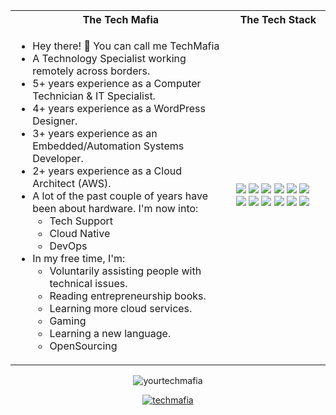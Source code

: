 <table>
<tr>
 <th>
 The Tech Mafia
 </th>
<th>
The Tech Stack
</th>
</tr>

<tr>
 <td width="70%">
   <ul>
     <li>Hey there! 👋 You can call me TechMafia</li>
     <li> A Technology Specialist working remotely across borders.</li>
     <li> 5+ years experience as a Computer Technician & IT Specialist.</li>
     <li>4+ years experience as a WordPress Designer.</li>
     <li> 3+ years experience as an Embedded/Automation Systems Developer.</li>
     <li> 2+ years experience as a Cloud Architect (AWS).</li>
     <li> A lot of the past couple of years have been about hardware. I'm now into:   
        <ul> 
          <li> Tech Support </li> 
          <li> Cloud Native </li> 
          <li> DevOps </li> 
        </ul>          
     </li>  
     <li> In my free time, I'm:
        <ul>  
          <li> Voluntarily assisting people with technical issues.</li>
          <li> Reading entrepreneurship books.</li>
          <li> Learning more cloud services.</li>
          <li> Gaming </li>
          <li> Learning a new language.</li>
          <li> OpenSourcing </li>
        </ul>
     </li>  
   </ul> 
</td>
<td>
    <img src="https://img.shields.io/badge/-Python-F9DC3E.svg?logo=python&style=flat">
    <img src="https://img.shields.io/badge/-Django-092E20.svg?logo=django&style=flat">
    <img src="https://img.shields.io/badge/%20-AWS-%23E08307?style=for-the-badge&logo=amazonaws&logoColor=white&style=flat">
    <img src="https://img.shields.io/badge/%20-Linux-%23F55301?style=for-the-badge&logo=linux&logoColor=white&style=flat">
    <img src="https://img.shields.io/badge/-Nginx-00C7B7.svg?logo=nginx&logoColor=white&style=flat">  
    <img src="https://img.shields.io/badge/-GitHub-181717.svg?logo=github&style=flat&logoColor=white">
    <img src="https://img.shields.io/badge/-Docker-0082C9.svg?logo=docker&style=flat&logoColor=white">
    <img src="https://img.shields.io/badge/%20-Arduino-%27007ACC?style=for-the-badge&logo=arduino&logoColor=white&style=flat">
    <img src="https://img.shields.io/badge/%20-WordPress-%3007ACC?style=for-the-badge&style=flat&logo=wordpress">
    <img src="https://img.shields.io/badge/-Visual%20Studio%20Code-007ACC.svg?logo=visual-studio-code&style=flat&logoColor=white">
    <img src="https://img.shields.io/badge/-TeamViewer-004466.svg?logo=teamviewer&style=flat">
    <img src="https://img.shields.io/badge/Slack-4A154B?style=for-the-badge&logo=slack&logoColor=white&style=flat&logoColor=white">
  </td>
</tr>
</table>

<p align = "center"><img align = "center" src="https://github-readme-stats.vercel.app/api/top-langs?username=yourtechmafia&show_icons=true&locale=en&layout=compact" alt="yourtechmafia" />
</p>

<p align="center"> <a href="https://twitter.com/techmafia_" target="blank"><img src="https://img.shields.io/twitter/follow/techmafia_?logo=twitter&style=for-the-badge" alt="techmafia" /></a> </p>
